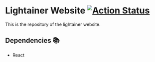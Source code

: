 # Lightainer Website [![Action Status](https://github.com/Lightainer-Project/website/workflows/Build-Deploy/badge.svg)](https://github.com/Lightainer-Project/website/actions)
This is the repository of the lightainer website.

## Dependencies 📚
* React
